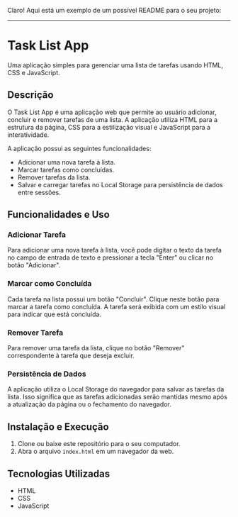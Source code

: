Claro! Aqui está um exemplo de um possível README para o seu projeto:

---

# Task List App

Uma aplicação simples para gerenciar uma lista de tarefas usando HTML, CSS e JavaScript.

## Descrição

O Task List App é uma aplicação web que permite ao usuário adicionar, concluir e remover tarefas de uma lista. A aplicação utiliza HTML para a estrutura da página, CSS para a estilização visual e JavaScript para a interatividade.

A aplicação possui as seguintes funcionalidades:

- Adicionar uma nova tarefa à lista.
- Marcar tarefas como concluídas.
- Remover tarefas da lista.
- Salvar e carregar tarefas no Local Storage para persistência de dados entre sessões.

## Funcionalidades e Uso

### Adicionar Tarefa

Para adicionar uma nova tarefa à lista, você pode digitar o texto da tarefa no campo de entrada de texto e pressionar a tecla "Enter" ou clicar no botão "Adicionar".

### Marcar como Concluída

Cada tarefa na lista possui um botão "Concluir". Clique neste botão para marcar a tarefa como concluída. A tarefa será exibida com um estilo visual para indicar que está concluída.

### Remover Tarefa

Para remover uma tarefa da lista, clique no botão "Remover" correspondente à tarefa que deseja excluir.

### Persistência de Dados

A aplicação utiliza o Local Storage do navegador para salvar as tarefas da lista. Isso significa que as tarefas adicionadas serão mantidas mesmo após a atualização da página ou o fechamento do navegador.

## Instalação e Execução

1. Clone ou baixe este repositório para o seu computador.
2. Abra o arquivo `index.html` em um navegador da web.

## Tecnologias Utilizadas

- HTML
- CSS
- JavaScript

